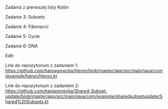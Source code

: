 Zadania z pierwszej listy Kotlin

Zadanie 3: Subsets

Zadanie 4: Fibonacci

Zadanie 5: Cycle

Zadanie 6: DNA

Edit:

Link do repozytorium z zadaniem 1: https://github.com/haniagorecka/Heron/blob/master/app/src/main/java/com/example/heron/Heron.kt

Link do repozytorium z zadaniem 2: https://github.com/haniagorecka/Shared-Subset-update/blob/master/app/src/main/java/com/example/sharedsubsetupdate/Shared%20Subsets.kt
